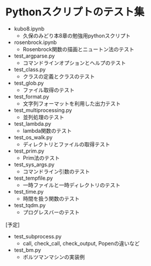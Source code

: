 # Pythonスクリプトのテスト集

* kubo8.ipynb
	* 久保のみどり本8章の勉強用pythonスクリプト
* rosenbrock.ipynb
	* Rosenbrock関数の描画とニュートン法のテスト
* test_argparse.py
	* コマンドラインオプションとヘルプのテスト
* test_class.py
	* クラスの定義とクラスのテスト
* test_glob.py
	* ファイル取得のテスト
* test_format.py
	* 文字列フォーマットを利用した出力テスト
* test_multiprocessing.py
	* 並列処理のテスト
* test_lambda.py
	* lambda関数のテスト
* test_os_walk.py
	* ディレクトリとファイルの取得テスト
* test_prim.py
	* Prim法のテスト
* test_sys_args.py
	* コマンドライン引数のテスト
* test_tempfile.py
	* 一時ファイルと一時ディレクトリのテスト
* test_time.py
	* 時間を扱う関数のテスト
* test_tqdm.py
	* プログレスバーのテスト


[予定]
* test_subprocess.py
	* call, check_call, check_output, Popenの違いなど
* test_bm.py
	* ボルツマンマシンの実装例
